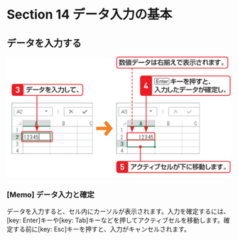 # Section 14 データ入力の基本

## データを入力する

![](003.png)

### [Memo] データ入力と確定

データを入力すると、セル内にカーソルが表示されます。入力を確定するには、[key: Enter]キーや[key: Tab]キーなどを押してアクティブセルを移動します。確定する前に[key: Esc]キーを押すと、入力がキャンセルされます。
